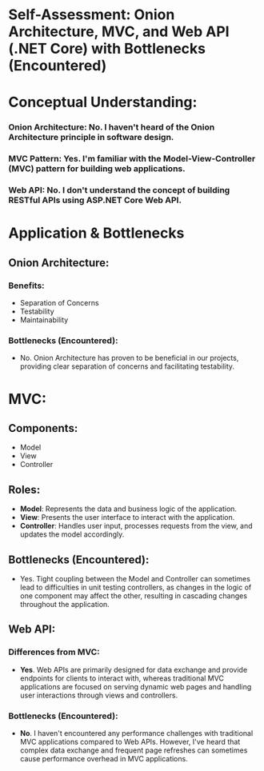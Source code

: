 
# Self-Assessment: Onion Architecture, MVC, and Web API (.NET Core) with Bottlenecks (Encountered)
# Conceptual Understanding:
### Onion Architecture: No. I haven't heard of the Onion Architecture principle in software design.
### MVC Pattern: Yes. I'm familiar with the Model-View-Controller (MVC) pattern for building web applications.
### Web API: No. I don't understand the concept of building RESTful APIs using ASP.NET Core Web API.


# Application & Bottlenecks

## Onion Architecture:

### Benefits:
- Separation of Concerns
- Testability
- Maintainability

### Bottlenecks (Encountered):
- No. Onion Architecture has proven to be beneficial in our projects, providing clear separation of concerns and facilitating testability.



# MVC:

## Components:
- Model
- View
- Controller

## Roles:
- **Model**: Represents the data and business logic of the application.
- **View**: Presents the user interface to interact with the application.
- **Controller**: Handles user input, processes requests from the view, and updates the model accordingly.

## Bottlenecks (Encountered):
- Yes. Tight coupling between the Model and Controller can sometimes lead to difficulties in unit testing controllers, as changes in the logic of one component may affect the other, resulting in cascading changes throughout the application.

## Web API:

### Differences from MVC: 
- **Yes**. Web APIs are primarily designed for data exchange and provide endpoints for clients to interact with, whereas traditional MVC applications are focused on serving dynamic web pages and handling user interactions through views and controllers.

### Bottlenecks (Encountered): 
- **No**. I haven't encountered any performance challenges with traditional MVC applications compared to Web APIs. However, I've heard that complex data exchange and frequent page refreshes can sometimes cause performance overhead in MVC applications.
